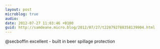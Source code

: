 ```yaml
---
layout: post
microblog: true
audio: 
date: 2012-07-27 11:03:46 +0100
guid: http://samdeane.micro.blog/2012/07/27/t228792788358139904.html
---
```

@secboffin excellent - built in beer spillage protection
